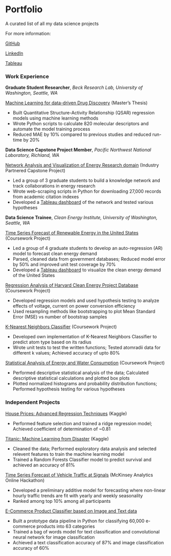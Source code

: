 # Portfolio
A curated list of all my data science projects

For more information:

[GitHub](https://github.com/rahulavadhoot)

[LinkedIn](https://www.linkedin.com/in/rahulavadhoot/)

[Tableau](https://public.tableau.com/profile/rahul1168#!/)

### Work Experience

**Graduate Student Researcher**, *Beck Research Lab, University of Washington, Seattle, WA*

[Machine Learning for data-driven Drug Discovery](https://github.com/BeckResearchLab/small-molecule-design-toolkit) (Master’s Thesis)
-	Built Quantitative Structure-Activity Relationship (QSAR) regression models using machine learning methods
-	Wrote Python scripts to calculate 820 molecular descriptors and automate the model training process
-	Reduced MAE by 10% compared to previous studies and reduced run-time by 20%

**Data Science Capstone Project Member**, *Pacific Northwest National Laboratory, Richland, WA*

[Network Analysis and Visualization of Energy Research domain](https://github.com/rahulavadhoot/KnowledgeNetworks) (Industry Partnered Capstone Project)
-	Led a group of 3 graduate students to build a knowledge network and track collaborations in energy research
-	Wrote web-scraping scripts in Python for downloading 27,000 records from academic citation indexes
-	Developed a [Tableau dashboard](https://public.tableau.com/profile/rahul1168#!/vizhome/NuclearEnergyResearch/NuclearEnergyResearch) of the network and tested various hypotheses

**Data Science Trainee**, *Clean Energy Institute, University of Washington, Seattle, WA*

[Time Series Forecast of Renewable Energy in the United States](https://github.com/rahulavadhoot/Clean-Energy-Outlook) (Coursework Project)
- Led a group of 4 graduate students to develop an auto-regression (AR) model to forecast clean energy demand
- Parsed, cleaned data from government databases; Reduced model error by 50% and improved unit test coverage by 70%
- Developed a [Tableau dashboard](https://public.tableau.com/profile/rahul1168#!/vizhome/TableauWorkbookforSVRPrediction/CleanEnergyProductioninthecontiguousUnitedStates) to visualize the clean energy demand of the United States

[Regression Analysis of Harvard Clean Energy Project Database](https://github.com/rahulavadhoot/Portfolio/tree/master/projects/harvard%20clean%20energy%20project%20database) (Coursework Project)
- Developed regression models and used hypothesis testing to analyze effects of voltage, current on power conversion efficiency
- Used resampling methods like bootstrapping to plot Mean Standard Error (MSE) vs number of bootstrap samples

[K-Nearest Neighbors Classifier](https://github.com/rahulavadhoot/Portfolio/tree/master/projects/k%20nearest%20neighbors%20classifier) (Coursework Project)
- Developed own implementation of K-Nearest Neighbors Classifier to predict atom type based on its radius
- Wrote unit tests to test the written functions; Tested atomradii data for different k values; Achieved accuracy of upto 80%

[Statistical Analysis of Energy and Water Consumption](https://github.com/rahulavadhoot/Portfolio/tree/master/projects/energy%20and%20water%20consumption) (Coursework Project)
- Performed descriptive statistical analysis of the data; Calculated descriptive statistical calculations and plotted box plots
- Plotted normalized histograms and probability distribution functions; Performed hypothesis testing for various hypotheses

### Independent Projects

[House Prices: Advanced Regression Techniques](https://github.com/rahulavadhoot/Portfolio/tree/master/projects/house%20prices) (Kaggle)
- Performed feature selection and trained a ridge regression model; Achieved coefficient of determination of ~0.81

[Titanic: Machine Learning from Disaster](https://github.com/rahulavadhoot/Portfolio/tree/master/projects/titanic) (Kaggle)
- Cleaned the data; Performed exploratory data analysis and selected relevent features to train the machine learning model
- Trained a Random Forests Classifier model to predict survival and achieved an accuracy of 81% 

[Time Series Forecast of Vehicle Traffic at Signals](https://github.com/rahulavadhoot/Portfolio/tree/master/projects/vehicle%20traffic) (McKinsey Analytics Online Hackathon)
- Developed a preliminary additive model for forecasting where non-linear hourly traffic trends are fit with yearly and weekly seasonality
- Ranked among top 10% among all participants

[E-Commerce Product Classifier based on Image and Text data](https://github.com/rahulavadhoot/Portfolio/tree/master/projects/e-commerce%20product%20classifier)
- Built a prototype data pipeline in Python for classifying 60,000 e-commerce products into 63 categories
- Trained a bag of words model for text classification and convolutional neural network for image classification
- Achieved a text classification accuracy of 87% and image classification accuracy of 60%
